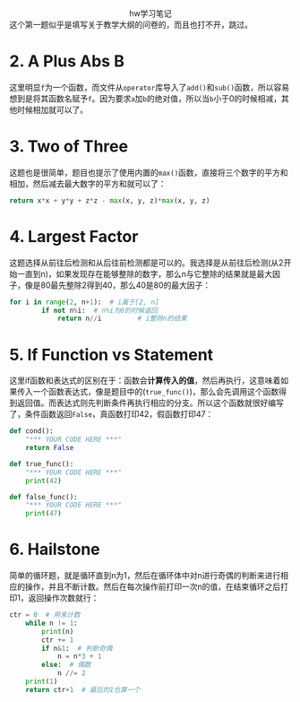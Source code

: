 <center>hw学习笔记</center>
这个第一题似乎是填写关于教学大纲的问卷的，而且也打不开，跳过。

# 2. A Plus Abs B

这里明显`f`为一个函数，而文件从`operator`库导入了`add()`和`sub()`函数，所以容易想到是将其函数名赋予`f`。因为要求`a`加`b`的绝对值，所以当`b`小于0的时候相减，其他时候相加就可以了。

# 3. Two of Three

这题也是很简单，题目也提示了使用内置的`max()`函数，直接将三个数字的平方和相加，然后减去最大数字的平方和就可以了：

```python
return x*x + y*y + z*z - max(x, y, z)*max(x, y, z)
```

# 4. Largest Factor

这题选择从前往后检测和从后往前检测都是可以的。我选择是从前往后检测(从2开始一直到n)，如果发现存在能够整除的数字，那么n与它整除的结果就是最大因子，像是80最先整除2得到40，那么40是80的最大因子：
```python
for i in range(2, n+1):  # i属于[2, n]
        if not n%i:  # n%i为0的时候返回
            return n//i  		# i整除n的结果
```

# 5. If Function vs Statement

这里if函数和表达式的区别在于：函数会**计算传入的值**，然后再执行，这意味着如果传入一个函数表达式，像是题目中的(`true_func()`)，那么会先调用这个函数得到返回值。而表达式则先判断条件再执行相应的分支。所以这个函数就很好编写了，条件函数返回`False`，真函数打印42，假函数打印47：

```python
def cond():
    "*** YOUR CODE HERE ***"
    return False

def true_func():
    "*** YOUR CODE HERE ***"
    print(42)

def false_func():
    "*** YOUR CODE HERE ***"
    print(47)
```

# 6. Hailstone

简单的循环题，就是循环直到n为1，然后在循环体中对n进行奇偶的判断来进行相应的操作，并且不断计数。然后在每次操作前打印一次n的值，在结束循环之后打印1，返回操作次数就行：

```python
ctr = 0  # 用来计数
    while n != 1:
        print(n)
        ctr += 1
        if n&1:  # 判断奇偶
            n = n*3 + 1
        else:  # 偶数
            n //= 2
    print(1)
    return ctr+1  # 最后的1也算一个
```

